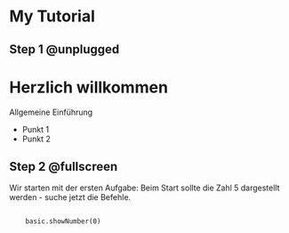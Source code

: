 # My Tutorial

## Step 1 @unplugged
# Herzlich willkommen
Allgemeine Einführung
+ Punkt 1
+ Punkt 2

## Step 2 @fullscreen
Wir starten mit der ersten Aufgabe:
Beim Start sollte die Zahl 5 dargestellt werden - suche jetzt die Befehle.
```blocks

    basic.showNumber(0)
```
<script src="https://makecode.com/gh-pages-embed.js"></script><script>makeCodeRender("{{ site.makecode.home_url }}", "{{ site.github.owner_name }}/{{ site.github.repository_name }}");</script>